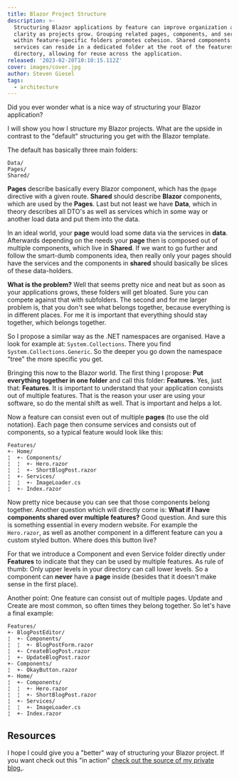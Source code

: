 ```yaml
---
title: Blazor Project Structure
description: >-
  Structuring Blazor applications by feature can improve organization and
  clarity as projects grow. Grouping related pages, components, and services
  within feature-specific folders promotes cohesion. Shared components and
  services can reside in a dedicated folder at the root of the features
  directory, allowing for reuse across the application.
released: '2023-02-20T10:10:15.112Z'
cover: images/cover.jpg
author: Steven Giesel
tags:
  - architecture
---
```

Did you ever wonder what is a nice way of structuring your Blazor application?

I will show you how I structure my Blazor projects. What are the upside in contrast to the "default" structuring you get with the Blazor template.

The default has basically three main folders:

```
Data/
Pages/
Shared/
```

**Pages** describe basically every Blazor component, which has the `@page` directive with a given route. **Shared** should describe **Blazor** components, which are used by the **Pages**. Last but not least we have **Data**, which in theory describes all DTO's as well as services which in some way or another load data and put them into the data.

In an ideal world, your **page** would load some data via the services in **data**. Afterwards depending on the needs your **page** then is composed out of multiple components, which live in **Shared**. If we want to go further and follow the smart-dumb components idea, then really only your pages should have the services and the components in **shared** should basically be slices of these data-holders.

**What is the problem?** Well that seems pretty nice and neat but as soon as your applications grows, these folders will get bloated. Sure you can compete against that with subfolders. The second and for me larger problem is, that you don't see what belongs together, because everything is in different places. For me it is important that everything should stay together, which belongs together.

So I propose a similar way as the .NET namespaces are organised. Have a look for example at:
`System.Collections`. There you find `System.Collections.Generic`. So the deeper you go down the namespace "tree" the more specific you get.

Bringing this now to the Blazor world. The first thing I propose: **Put everything together in one folder** and call this folder: **Features**. Yes, just that: **Features**. It is important to understand that your application consists out of multiple features. That is the reason your user are using your software, so do the mental shift as well. That is important and helps a lot.

Now a feature can consist even out of multiple **pages** (to use the old notation). Each page then consume services and consists out of components, so a typical feature would look like this:

```
Features/
+- Home/
¦  +- Components/
¦  ¦  +- Hero.razor
¦  ¦  +- ShortBlogPost.razor
¦  +- Services/
¦  ¦  +- ImageLoader.cs
¦  +- Index.razor
```

Now pretty nice because you can see that those components belong together. Another question which will directly come is: **What if I have components shared over multiple features?** Good question. And sure this is something essential in every modern website. For example the `Hero.razor`, as well as another component in a different feature can you a custom styled button. Where does this button live?

For that we introduce a Component and even Service folder directly under **Features** to indicate that they can be used by multiple features. As rule of thumb: Only upper levels in your directory can call lower levels. So a component can **never** have a **page** inside (besides that it doesn't make sense in the first place).

Another point: One feature can consist out of multiple pages. Update and Create are most common, so often times they belong together. So let's have a final example:

```
Features/
+- BlogPostEditor/
¦  +- Components/
¦  ¦  +- BlogPostForm.razor
¦  +- CreateBlogPost.razor
¦  +- UpdateBlogPost.razor
+- Components/
¦  +- OkayButton.razor
+- Home/
¦  +- Components/
¦  ¦  +- Hero.razor
¦  ¦  +- ShortBlogPost.razor
¦  +- Services/
¦  ¦  +- ImageLoader.cs
¦  +- Index.razor
```

## Resources

I hope I could give you a "better" way of structuring your Blazor project. If you want check out this "in action" [check out the source of my private blog.](https://github.com/linkdotnet/Blog/tree/master/src/LinkDotNet.Blog.Web).
